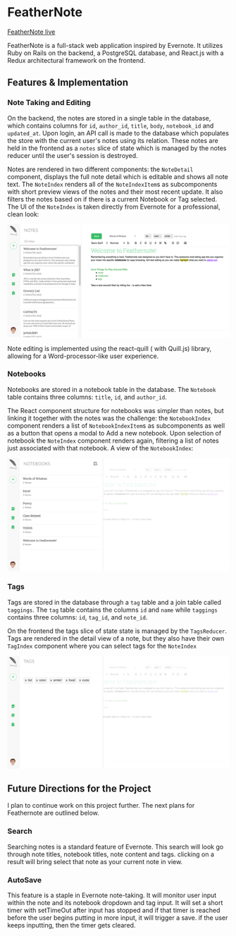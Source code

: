 # FeatherNote

[FeatherNote live][heroku]

[heroku]: https://feathernotes.herokuapp.com/#/

FeatherNote is a full-stack web application inspired by Evernote.  It utilizes Ruby on Rails on the backend, a PostgreSQL database, and React.js with a Redux architectural framework on the frontend.  

## Features & Implementation

### Note Taking and Editing

  On the backend, the notes are stored in a single table in the database, which contains columns for `id`, `author_id`, `title`, `body`, `notebook_id` and `updated_at`.  Upon login, an API call is made to the database which populates the store with the current user's notes using its relation.  These notes are held in the frontend as a `notes` slice of state which is managed by the notes reducer until the user's session is destroyed.  

  Notes are rendered in two different components: the `NoteDetail` component,  displays the full note detail which is editable and shows all note text.  The `NoteIndex` renders all of the `NoteIndexItem`s as subcomponents with short preview views of the notes and their most recent update. It also filters the notes based on if there is a current Notebook or Tag selected. The UI of the `NoteIndex` is taken directly from Evernote for a professional, clean look:  

![image of note index](docs/designdocs/home_page_screenshot.png)

Note editing is implemented using the react-quill ( with Quill.js) library, allowing for a Word-processor-like user experience.

### Notebooks

Notebooks are stored in a notebook table in the database.  The `Notebook` table contains three columns: `title`, `id`, and `author_id`.

The React component structure for notebooks was simpler than notes, but linking it together with the notes was the challenge: the `NotebookIndex` component renders a list of `NotebookIndexItem`s as subcomponents as well as a button that opens a modal to Add a new notebook. Upon selection of notebook the `NoteIndex` component renders again, filtering a list of notes just associated with that notebook. A view of the `NotebookIndex`:

![image of notebook index](docs/designdocs/notebook_index_screenshot.png)

### Tags

Tags are stored in the database through a `tag` table and a join table called `taggings`.  The `tag` table contains the columns `id` and `name` while `taggings` contains three columns: `id`, `tag_id`, and `note_id`.  

On the frontend the tags slice of state state is managed by the `TagsReducer`. Tags are rendered in the detail view of a note, but they also have their own `TagIndex` component where you can select tags for the `NoteIndex`

![tag screenshot](docs/designdocs/tags_screenshot.png)

## Future Directions for the Project

I plan to continue work on this project further.  The next plans for Feathernote are outlined below.

### Search

Searching notes is a standard feature of Evernote. This search will look go through note titles, notebook titles, note content and tags. clicking on a result will bring select that note as your current note in view.

### AutoSave

This feature is a staple in Evernote note-taking. It will monitor user input within the note and its notebook dropdown and tag input. It will set a short timer with setTimeOut after input has stopped and if that timer is reached before the user begins putting in more input, it will trigger a save. if the user keeps inputting, then the timer gets cleared. 
